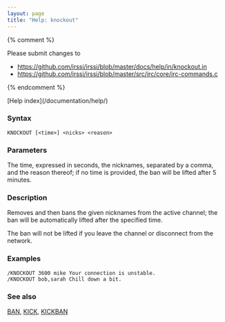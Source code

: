 ```yaml
---
layout: page
title: "Help: knockout"
---
```


{% comment %}

Please submit changes to
- https://github.com/irssi/irssi/blob/master/docs/help/in/knockout.in
- https://github.com/irssi/irssi/blob/master/src/irc/core/irc-commands.c


{% endcomment %}
<nav markdown="1">
[Help index](/documentation/help/)
</nav>

### Syntax ###

<div class="highlight irssisyntax"><pre style="\-\-cmdlen:8ch"><code><span class="synB">KNOCKOUT</span> <span class="syn10">[<span class="syn09">&lt;time></span>]</span> <span class="synB05">&lt;nicks></span> <span class="synB05">&lt;reason></span></code></pre></div>



### Parameters ###

The time, expressed in seconds, the nicknames, separated by a comma, and the
reason thereof; if no time is provided, the ban will be lifted after 5
minutes.

### Description ###

Removes and then bans the given nicknames from the active channel; the ban
will be automatically lifted after the specified time.

The ban will not be lifted if you leave the channel or disconnect from the
network.

### Examples ###

    /KNOCKOUT 3600 mike Your connection is unstable.
    /KNOCKOUT bob,sarah Chill down a bit.

### See also ###
[BAN](/documentation/help/ban/), [KICK](/documentation/help/kick/), [KICKBAN](/documentation/help/kickban/)

